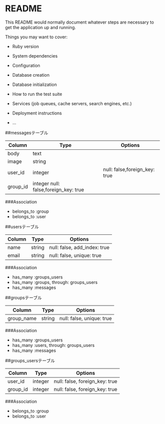 # README

This README would normally document whatever steps are necessary to get the
application up and running.

Things you may want to cover:

* Ruby version

* System dependencies

* Configuration

* Database creation

* Database initialization

* How to run the test suite

* Services (job queues, cache servers, search engines, etc.)

* Deployment instructions

* ...


##messagesテーブル

|Column|Type|Options|
|------|----|-------|
|body|text|
|image|string|
|user_id|integer|null: false,foreign_key: true|
|group_id|integer null: false,foreign_key: true|
###Association
- belongs_to :group
- belongs_to :user

##usersテーブル

|Column|Type|Options|
|------|----|-------|
|name|string|null: false, add_index: true|
|email|string|null: false, unique: true|
###Association
- has_many :groups_users
- has_many :groups, through: groups_users
- has_many :messages

##groupsテーブル

|Column|Type|Options|
|------|----|-------|
|group_name|string|null: false, unique: true|
###Association
- has_many :groups_users
- has_many :users, through: groups_users
- has_many :messages

##groups_usersテーブル

|Column|Type|Options|
|------|----|-------|
|user_id|integer|null: false, foreign_key: true|
|group_id|integer|null: false, foreign_key: true|
###Association
- belongs_to :group
- belongs_to :user



